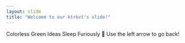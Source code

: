```yaml
---
layout: slide
title: "Welcome to our ktrkvt's slide!"
---
```

Colorless Green Ideas Sleep Furiously :tada:
Use the left arrow to go back!
